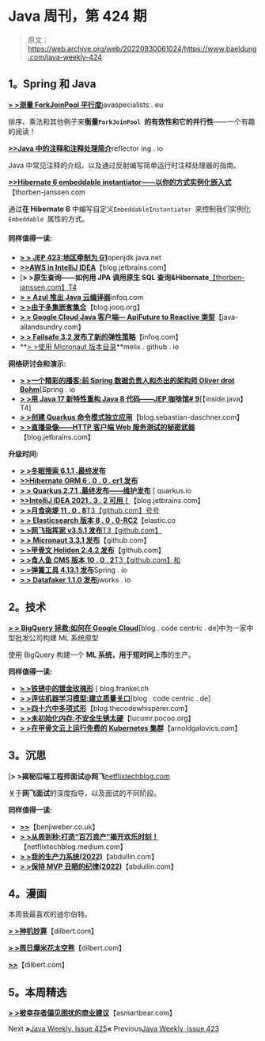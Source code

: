 # Java 周刊，第 424 期

> 原文：<https://web.archive.org/web/20220930061024/https://www.baeldung.com/java-weekly-424>

## **1。Spring 和 Java**

[**> >测量 ForkJoinPool 平行度**](https://web.archive.org/web/20220524052353/https://www.javaspecialists.eu/archive/Issue297-Measuring-ForkJoinPool-Parallelism.html)javaspecialists . eu

排序、乘法和其他例子来**衡量`ForkJoinPool `的有效性和它的并行性**——一个有趣的阅读！

[**>>Java 中的注释和注释处理简介**](https://web.archive.org/web/20220524052353/https://reflectoring.io/java-annotation-processing/)reflector ing . io

Java 中常见注释的介绍，以及通过反射编写简单运行时注释处理器的指南。

[**>>Hibernate 6 embeddable instantiator——以你的方式实例化嵌入式**](https://web.archive.org/web/20220524052353/https://thorben-janssen.com/hibernate-embeddableinstantiator/)【thorben-janssen.com

通过**在 Hibernate 6** 中编写自定义`EmbeddableInstantiator `来控制我们实例化`Embeddable `属性的方式。

#### **同样值得一读:**

*   [**> > JEP 423:地区牵制为 G1**](https://web.archive.org/web/20220524052353/https://openjdk.java.net/jeps/423)openjdk.java.net
*   [**>>AWS in IntelliJ IDEA**](https://web.archive.org/web/20220524052353/https://blog.jetbrains.com/idea/2022/02/aws-in-intellij-idea/)【blog.jetbrains.com】
*   [**> >原生查询——如何用 JPA 调用原生 SQL 查询&Hibernate**[【thorben-janssen.com】T4](https://web.archive.org/web/20220524052353/https://thorben-janssen.com/jpa-native-queries/)
*   [**> > Azul 推出 Java 云编译器**](https://web.archive.org/web/20220524052353/https://www.infoq.com/news/2022/02/azul-cloud-compiler)infoq.com
*   [**> >由于多集嵌套集合**](https://web.archive.org/web/20220524052353/https://blog.jooq.org/no-more-multiplebagfetchexception-thanks-to-multiset-nested-collections/)【blog.jooq.org】
*   [**> > Google Cloud Java 客户端— ApiFuture to Reactive 类型**](https://web.archive.org/web/20220524052353/http://www.java-allandsundry.com/2022/02/google-cloud-java-client-apifuture-to.html)【java-allandsundry.com】
*   [**> > Failsafe 3.2 发布了新的弹性策略**](https://web.archive.org/web/20220524052353/https://www.infoq.com/news/2022/02/failsafe-resilience-3/)【infoq.com】
*   **[> >使用 Micronaut 版本目录](https://web.archive.org/web/20220524052353/https://melix.github.io/blog//2022/02/micronaut-version-catalog.html)**melix . github . io

**网络研讨会和演示:**

*   [**> >一个精彩的播客:前 Spring 数据负责人和杰出的架构师 Oliver drot Bohm**](https://web.archive.org/web/20220524052353/https://spring.io/blog/2022/02/03/a-bootiful-podcast-former-spring-data-lead-and-architect-extraordinaire-oliver-drotbohm)[Spring . io
*   [**> >用 Java 17 新特性重构 Java 8 代码——JEP 咖啡馆# 9**](https://web.archive.org/web/20220524052353/https://inside.java/2022/02/01/jepcafe9/)[【inside.java】T4]
*   [**> >创建 Quarkus 命令模式独立应用**](https://web.archive.org/web/20220524052353/https://blog.sebastian-daschner.com/entries/quarkus-command-mode-applications)【blog.sebastian-daschner.com】
*   [**> >直播录像——HTTP 客户端 Web 服务测试的秘密武器**](https://web.archive.org/web/20220524052353/https://blog.jetbrains.com/idea/2022/02/live-stream-recording-http-client-secret-weapon-for-web-service-testing/)【blog.jetbrains.com】

**升级时间:**

*   [**> >冬眠搜索 6.1.1 .最终发布**](https://web.archive.org/web/20220524052353/https://in.relation.to/2022/02/08/hibernate-search-6-1-1-Final/)
*   [**>>Hibernate ORM 6 . 0 . 0 . cr1 发布**](https://web.archive.org/web/20220524052353/https://in.relation.to/2022/01/27/orm-600-cr1/)
*   [**> > Quarkus 2.7.1 .最终发布——维护发布**](https://web.archive.org/web/20220524052353/https://quarkus.io/blog/quarkus-2-7-1-final-released/) [ quarkus.io
*   [**>>IntelliJ IDEA 2021 . 3 . 2 可用！**](https://web.archive.org/web/20220524052353/https://blog.jetbrains.com/idea/2022/01/intellij-idea-2021-3-2/)【blog.jetbrains.com】
*   [**> >月食突堤 11 . 0 . 8**T3【github.com】号号](https://web.archive.org/web/20220524052353/https://github.com/eclipse/jetty.project/releases)
*   [**> > Elasticsearch 版本 8 . 0 . 0-RC2**](https://web.archive.org/web/20220524052353/https://www.elastic.co/guide/en/elasticsearch/reference/8.0/release-notes-8.0.0-rc2.html)【elastic.co
*   [**> >网飞指挥家 v3.5.1 发布**T3【github.com】](https://web.archive.org/web/20220524052353/https://github.com/Netflix/conductor/releases)
*   [**> > Micronaut 3.3.1 发布**](https://web.archive.org/web/20220524052353/https://github.com/micronaut-projects/micronaut-core/releases)【github.com】
*   [**> >甲骨文 Helidon 2.4.2 发布**](https://web.archive.org/web/20220524052353/https://github.com/oracle/helidon/releases)【github.com】
*   [**> >食人鱼 CMS 版本 10 . 0 . 2**T3【github.com】和](https://web.archive.org/web/20220524052353/https://github.com/PiranhaCMS/piranha.core/releases)
*   [**> >弹簧工具 4.13.1 发布**](https://web.archive.org/web/20220524052353/https://spring.io/blog/2022/02/02/spring-tools-4-13-1-released)Spring . io
*   [**> > Datafaker 1.1.0 发布**](https://web.archive.org/web/20220524052353/https://jworks.io/datafaker-1-1-0-released/)jworks . io

## **2。技术**

[**> > BigQuery 拯救:如何在 Google Cloud**](https://web.archive.org/web/20220524052353/https://blog.codecentric.de/en/2022/02/prototyping-personalized-recommender-gcp/)[blog . code centric . de]中为一家中型批发公司构建 ML 系统原型

使用 BigQuery 构建一个 **ML 系统，用于短时间上市**的生产。

**同样值得一读:**

*   [**> >铁锈中的镀金玫瑰形**](https://web.archive.org/web/20220524052353/https://blog.frankel.ch/start-rust/10/) [ blog.frankel.ch
*   [**> >评估机器学习模型:建立质量关口**](https://web.archive.org/web/20220524052353/https://blog.codecentric.de/en/2022/02/evaluating-machine-learning-models-quality-gates/)[blog . code centric . de]
*   [**> >四十六中多项式形**](https://web.archive.org/web/20220524052353/https://blog.thecodewhisperer.com/permalink/polynomial-kata)【blog.thecodewhisperer.com】
*   [**> >未初始化内存:不安全生锈太硬**](https://web.archive.org/web/20220524052353/https://lucumr.pocoo.org/2022/1/30/unsafe-rust/)【lucumr.pocoo.org】
*   [**> >在甲骨文云上运行免费的 Kubernetes 集群**](https://web.archive.org/web/20220524052353/https://arnoldgalovics.com/free-kubernetes-oracle-cloud/)【arnoldgalovics.com】

## **3。沉思**

[**> >揭秘后端工程师面试@网飞**[netflixtechblog.com](https://web.archive.org/web/20220524052353/https://netflixtechblog.com/demystifying-interviewing-for-backend-engineers-netflix-aceb26a83495)

关于**网飞面试**的深度指导，以及面试的不同阶段。

**同样值得一读:**

*   [**>>**](https://web.archive.org/web/20220524052353/https://benjiweber.co.uk/blog/2022/01/30/supporting-sustainability/)【benjiweber.co.uk】
*   [**> >从周到秒:打造“百万资产”揭开欢乐时刻！**](https://web.archive.org/web/20220524052353/https://netflixtechblog.medium.com/from-weeks-to-seconds-building-mega-assets-to-uncover-joyful-moments-b3cedcf37ffc)【netflixtechblog.medium.com】
*   [**> >我的生产力系统(2022)**](https://web.archive.org/web/20220524052353/https://abdullin.com/my-productivity-system/)【abdullin.com】
*   [**> >保持 MVP 丑陋的纪律(2022)**](https://web.archive.org/web/20220524052353/https://abdullin.com/pretty-ui-goes-to-trash/)【abdullin.com】

## **4。漫画**

本周我最喜欢的迪尔伯特。

[**> >神机妙算**](https://web.archive.org/web/20220524052353/https://dilbert.com/strip/2022-02-08)【dilbert.com】

[**> >周日爆米花太空熊**](https://web.archive.org/web/20220524052353/https://dilbert.com/strip/2022-02-06)【dilbert.com】

[**>>**](https://web.archive.org/web/20220524052353/https://dilbert.com/strip/2022-02-03)【dilbert.com】

## **5。本周精选**

**[> >被幸存者偏见困扰的商业建议](https://web.archive.org/web/20220524052353/https://blog.asmartbear.com/business-advice-plagued-by-survivor-bias.html)**【asmartbear.com】

Next **»**[Java Weekly, Issue 425](/web/20220524052353/https://www.baeldung.com/java-weekly-425)**«** Previous[Java Weekly, Issue 423](/web/20220524052353/https://www.baeldung.com/java-weekly-423)